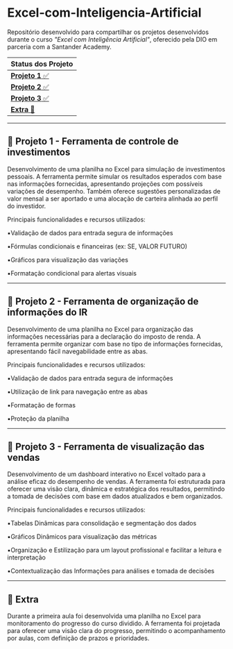 # Excel-com-Inteligencia-Artificial
Repositório desenvolvido para compartilhar os projetos desenvolvidos durante o curso _"Excel com Inteligência Artificial"_, oferecido pela DIO em parceria com a Santander Academy.


| Status dos Projeto |
|---------|
| [**Projeto 1** ✅ ](#Projeto-1---ferramenta-de-controle-de-investimentos) |
| [**Projeto 2** ✅ ](#Projeto-2---ferramenta-de-organição-de-informações-do-IR)|
| [**Projeto 3** ✅ ](#Excel-com-Intelig-ncia-Artificial/blob/main/Projeto3.xlsx) |
| [**Extra** 🧩 ](#Extra---ferramenta-de-acompanhamento-de-progresso) |

---

## 📌 Projeto 1 - Ferramenta de controle de investimentos
Desenvolvimento de uma planilha no Excel para simulação de investimentos pessoais.
A ferramenta permite simular os resultados esperados com base nas informações fornecidas, apresentando projeções com possíveis variações de desempenho. Também oferece sugestões personalizadas de valor mensal a ser aportado e uma alocação de carteira alinhada ao perfil do investidor.

  Principais funcionalidades e recursos utilizados:

▪️Validação de dados para entrada segura de informações

▪️Fórmulas condicionais e financeiras (ex: SE, VALOR FUTURO)

▪️Gráficos para visualização das variações

▪️Formatação condicional para alertas visuais

---

## 📌 Projeto 2 - Ferramenta de organização de informações do IR
Desenvolvimento de uma planilha no Excel para organização das informações necessárias para a declaração do imposto de renda.
A ferramenta permite organizar com base no tipo de informações fornecidas, apresentando fácil navegabilidade entre as abas.

  Principais funcionalidades e recursos utilizados:

▪️Validação de dados para entrada segura de informações

▪️Utilização de link para navegação entre as abas

▪️Formatação de formas

▪️Proteção da planilha

---

## 📌 Projeto 3 - Ferramenta de visualização das vendas
Desenvolvimento de um dashboard interativo no Excel voltado para a análise eficaz do desempenho de vendas. A ferramenta foi estruturada para oferecer uma visão clara, dinâmica e estratégica dos resultados, permitindo a tomada de decisões com base em dados atualizados e bem organizados.

Principais funcionalidades e recursos utilizados:

▪️Tabelas Dinâmicas para consolidação e segmentação dos dados

▪️Gráficos Dinâmicos para visualização das métricas

▪️Organização e Estilização para um layout profissional e facilitar a leitura e interpretação

▪️Contextualização das Informações para análises e tomada de decisões

---

## 📌 Extra
Durante a primeira aula foi desenvolvida uma planilha no Excel para monitoramento do progresso do curso dividido. A ferramenta foi projetada para oferecer uma visão clara do progresso, permitindo o acompanhamento por aulas, com definição de prazos e prioridades.
